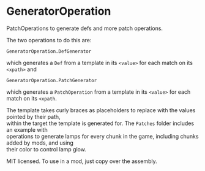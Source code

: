 # GeneratorOperation
  
PatchOperations to generate defs and more patch operations.  
  
The two operations to do this are:  
```
GeneratorOperation.DefGenerator
```
which generates a `Def` from a template in its `<value>` for each match on its `<xpath>` and
```
GeneratorOperation.PatchGenerator
```
which generates a `PatchOperation` from a template in its `<value>` for each match on its `<xpath`.  
  
The template takes curly braces as placeholders to replace with the values pointed by their path,  
within the target the template is generated for. The `Patches` folder includes an example with  
operations to generate lamps for every chunk in the game, including chunks added by mods, and using  
their color to control lamp glow.  
  
MIT licensed. To use in a mod, just copy over the assembly.